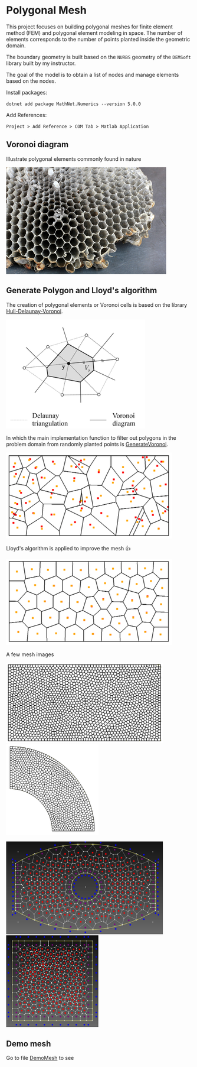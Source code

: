# Polygonal Mesh
This project focuses on building polygonal meshes for finite element method (FEM) and polygonal element modeling in space. The number of elements corresponds to the number of points planted inside the geometric domain.

The boundary geometry is built based on the `NURBS` geometry of the `DEMSoft` library built by my instructor.

The goal of the model is to obtain a list of nodes and manage elements based on the nodes.

Install packages:
```
dotnet add package MathNet.Numerics --version 5.0.0
```
Add References:
```
Project > Add Reference > COM Tab > Matlab Application
```
## Voronoi diagram

Illustrate polygonal elements commonly found in nature

![Natural Voronoi](fig/hexagonal.jpg)


## Generate Polygon and Lloyd's algorithm
The creation of polygonal elements or Voronoi cells is based on the library [Hull-Delaunay-Voronoi](https://github.com/Scrawk/Hull-Delaunay-Voronoi).


![voro](fig/voronoi.png) 

In which the main implementation function to filter out polygons in the problem domain from randomly planted points is [GenerateVoronoi](https://github.com/Thanh442002/VoronoiMeshForFEA/blob/29f5e425a10c2549837c27a40b05c3c5baef7018/PolygonalMesher.cs#L1103). 

<img src="fig/voronoi_noloop.png" width="450"/>

Lloyd's algorithm is applied to improve the mesh :thumbsup:

<img src="fig/voronoi_loop50.png" width="450"/> 

A few mesh images

<img src="fig/mesh1700.png" width="425"/> <img src="fig/800mesh.png" width="250"/> 

<img src="fig/1.png" width="425"/> <img src="fig/2.png" width="250"/> 

## Demo mesh

Go to file [DemoMesh](DemoMesh/Program.cs) to see

